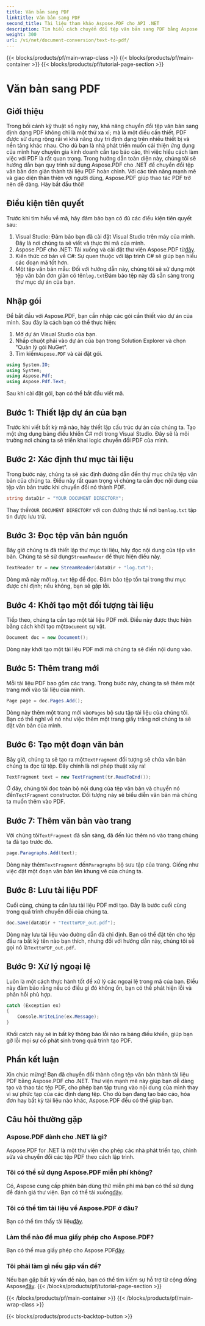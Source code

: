 ```yaml
---
title: Văn bản sang PDF
linktitle: Văn bản sang PDF
second_title: Tài liệu tham khảo Aspose.PDF cho API .NET
description: Tìm hiểu cách chuyển đổi tệp văn bản sang PDF bằng Aspose.PDF cho .NET trong hướng dẫn từng bước này. Hoàn hảo cho các nhà phát triển muốn cải thiện ứng dụng của họ.
weight: 300
url: /vi/net/document-conversion/text-to-pdf/
---
```


{{< blocks/products/pf/main-wrap-class >}}
{{< blocks/products/pf/main-container >}}
{{< blocks/products/pf/tutorial-page-section >}}

# Văn bản sang PDF

## Giới thiệu

Trong bối cảnh kỹ thuật số ngày nay, khả năng chuyển đổi tệp văn bản sang định dạng PDF không chỉ là một thứ xa xỉ; mà là một điều cần thiết. PDF được sử dụng rộng rãi vì khả năng duy trì định dạng trên nhiều thiết bị và nền tảng khác nhau. Cho dù bạn là nhà phát triển muốn cải thiện ứng dụng của mình hay chuyên gia kinh doanh cần tạo báo cáo, thì việc hiểu cách làm việc với PDF là rất quan trọng. Trong hướng dẫn toàn diện này, chúng tôi sẽ hướng dẫn bạn quy trình sử dụng Aspose.PDF cho .NET để chuyển đổi tệp văn bản đơn giản thành tài liệu PDF hoàn chỉnh. Với các tính năng mạnh mẽ và giao diện thân thiện với người dùng, Aspose.PDF giúp thao tác PDF trở nên dễ dàng. Hãy bắt đầu thôi!

## Điều kiện tiên quyết
Trước khi tìm hiểu về mã, hãy đảm bảo bạn có đủ các điều kiện tiên quyết sau:

1. Visual Studio: Đảm bảo bạn đã cài đặt Visual Studio trên máy của mình. Đây là nơi chúng ta sẽ viết và thực thi mã của mình.
2.  Aspose.PDF cho .NET: Tải xuống và cài đặt thư viện Aspose.PDF từ[đây](https://releases.aspose.com/pdf/net/).
3. Kiến thức cơ bản về C#: Sự quen thuộc với lập trình C# sẽ giúp bạn hiểu các đoạn mã tốt hơn.
4.  Một tệp văn bản mẫu: Đối với hướng dẫn này, chúng tôi sẽ sử dụng một tệp văn bản đơn giản có tên`log.txt`Đảm bảo tệp này đã sẵn sàng trong thư mục dự án của bạn.

## Nhập gói
Để bắt đầu với Aspose.PDF, bạn cần nhập các gói cần thiết vào dự án của mình. Sau đây là cách bạn có thể thực hiện:

1. Mở dự án Visual Studio của bạn.
2. Nhấp chuột phải vào dự án của bạn trong Solution Explorer và chọn "Quản lý gói NuGet".
3.  Tìm kiếm`Aspose.PDF` và cài đặt gói.

```csharp
using System.IO;
using System;
using Aspose.Pdf;
using Aspose.Pdf.Text;
```

Sau khi cài đặt gói, bạn có thể bắt đầu viết mã.

## Bước 1: Thiết lập dự án của bạn
Trước khi viết bất kỳ mã nào, hãy thiết lập cấu trúc dự án của chúng ta. Tạo một ứng dụng bảng điều khiển C# mới trong Visual Studio. Đây sẽ là môi trường nơi chúng ta sẽ triển khai logic chuyển đổi PDF của mình.

## Bước 2: Xác định thư mục tài liệu
Trong bước này, chúng ta sẽ xác định đường dẫn đến thư mục chứa tệp văn bản của chúng ta. Điều này rất quan trọng vì chúng ta cần đọc nội dung của tệp văn bản trước khi chuyển đổi nó thành PDF.

```csharp
string dataDir = "YOUR DOCUMENT DIRECTORY";
```

 Thay thế`YOUR DOCUMENT DIRECTORY` với con đường thực tế nơi bạn`log.txt` tập tin được lưu trữ.

## Bước 3: Đọc tệp văn bản nguồn
 Bây giờ chúng ta đã thiết lập thư mục tài liệu, hãy đọc nội dung của tệp văn bản. Chúng ta sẽ sử dụng`StreamReader` để thực hiện điều này.

```csharp
TextReader tr = new StreamReader(dataDir + "log.txt");
```

 Dòng mã này mở`log.txt` tệp để đọc. Đảm bảo tệp tồn tại trong thư mục được chỉ định; nếu không, bạn sẽ gặp lỗi.

## Bước 4: Khởi tạo một đối tượng tài liệu
 Tiếp theo, chúng ta cần tạo một tài liệu PDF mới. Điều này được thực hiện bằng cách khởi tạo một`Document` sự vật.

```csharp
Document doc = new Document();
```

Dòng này khởi tạo một tài liệu PDF mới mà chúng ta sẽ điền nội dung vào.

## Bước 5: Thêm trang mới
Mỗi tài liệu PDF bao gồm các trang. Trong bước này, chúng ta sẽ thêm một trang mới vào tài liệu của mình.

```csharp
Page page = doc.Pages.Add();
```

 Dòng này thêm một trang mới vào`Pages` bộ sưu tập tài liệu của chúng tôi. Bạn có thể nghĩ về nó như việc thêm một trang giấy trắng nơi chúng ta sẽ đặt văn bản của mình.

## Bước 6: Tạo một đoạn văn bản
 Bây giờ, chúng ta sẽ tạo ra một`TextFragment` đối tượng sẽ chứa văn bản chúng ta đọc từ tệp. Đây chính là nơi phép thuật xảy ra!

```csharp
TextFragment text = new TextFragment(tr.ReadToEnd());
```

 Ở đây, chúng tôi đọc toàn bộ nội dung của tệp văn bản và chuyển nó đến`TextFragment` constructor. Đối tượng này sẽ biểu diễn văn bản mà chúng ta muốn thêm vào PDF.

## Bước 7: Thêm văn bản vào trang
 Với chúng tôi`TextFragment` đã sẵn sàng, đã đến lúc thêm nó vào trang chúng ta đã tạo trước đó.

```csharp
page.Paragraphs.Add(text);
```

 Dòng này thêm`TextFragment` đến`Paragraphs` bộ sưu tập của trang. Giống như việc đặt một đoạn văn bản lên khung vẽ của chúng ta.

## Bước 8: Lưu tài liệu PDF
Cuối cùng, chúng ta cần lưu tài liệu PDF mới tạo. Đây là bước cuối cùng trong quá trình chuyển đổi của chúng ta.

```csharp
doc.Save(dataDir + "TexttoPDF_out.pdf");
```

 Dòng này lưu tài liệu vào đường dẫn đã chỉ định. Bạn có thể đặt tên cho tệp đầu ra bất kỳ tên nào bạn thích, nhưng đối với hướng dẫn này, chúng tôi sẽ gọi nó là`TexttoPDF_out.pdf`.

## Bước 9: Xử lý ngoại lệ
Luôn là một cách thực hành tốt để xử lý các ngoại lệ trong mã của bạn. Điều này đảm bảo rằng nếu có điều gì đó không ổn, bạn có thể phát hiện lỗi và phản hồi phù hợp.

```csharp
catch (Exception ex)
{
    Console.WriteLine(ex.Message);
}
```

Khối catch này sẽ in bất kỳ thông báo lỗi nào ra bảng điều khiển, giúp bạn gỡ lỗi mọi sự cố phát sinh trong quá trình tạo PDF.

## Phần kết luận
Xin chúc mừng! Bạn đã chuyển đổi thành công tệp văn bản thành tài liệu PDF bằng Aspose.PDF cho .NET. Thư viện mạnh mẽ này giúp bạn dễ dàng tạo và thao tác tệp PDF, cho phép bạn tập trung vào nội dung của mình thay vì sự phức tạp của các định dạng tệp. Cho dù bạn đang tạo báo cáo, hóa đơn hay bất kỳ tài liệu nào khác, Aspose.PDF đều có thể giúp bạn. 

## Câu hỏi thường gặp

### Aspose.PDF dành cho .NET là gì?
Aspose.PDF for .NET là một thư viện cho phép các nhà phát triển tạo, chỉnh sửa và chuyển đổi các tệp PDF theo cách lập trình.

### Tôi có thể sử dụng Aspose.PDF miễn phí không?
 Có, Aspose cung cấp phiên bản dùng thử miễn phí mà bạn có thể sử dụng để đánh giá thư viện. Bạn có thể tải xuống[đây](https://releases.aspose.com/).

### Tôi có thể tìm tài liệu về Aspose.PDF ở đâu?
 Bạn có thể tìm thấy tài liệu[đây](https://reference.aspose.com/pdf/net/).

### Làm thế nào để mua giấy phép cho Aspose.PDF?
 Bạn có thể mua giấy phép cho Aspose.PDF[đây](https://purchase.aspose.com/buy).

### Tôi phải làm gì nếu gặp vấn đề?
 Nếu bạn gặp bất kỳ vấn đề nào, bạn có thể tìm kiếm sự hỗ trợ từ cộng đồng Aspose[đây](https://forum.aspose.com/c/pdf/10).
{{< /blocks/products/pf/tutorial-page-section >}}

{{< /blocks/products/pf/main-container >}}
{{< /blocks/products/pf/main-wrap-class >}}

{{< blocks/products/products-backtop-button >}}
